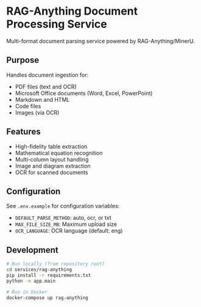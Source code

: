 # RAG-Anything Document Processing Service

Multi-format document parsing service powered by RAG-Anything/MinerU.

## Purpose

Handles document ingestion for:
- PDF files (text and OCR)
- Microsoft Office documents (Word, Excel, PowerPoint)
- Markdown and HTML
- Code files
- Images (via OCR)

## Features

- High-fidelity table extraction
- Mathematical equation recognition
- Multi-column layout handling
- Image and diagram extraction
- OCR for scanned documents

## Configuration

See `.env.example` for configuration variables:
- `DEFAULT_PARSE_METHOD`: auto, ocr, or txt
- `MAX_FILE_SIZE_MB`: Maximum upload size
- `OCR_LANGUAGE`: OCR language (default: eng)

## Development

```bash
# Run locally (from repository root)
cd services/rag-anything
pip install -r requirements.txt
python -m app.main

# Run in Docker
docker-compose up rag-anything
```
